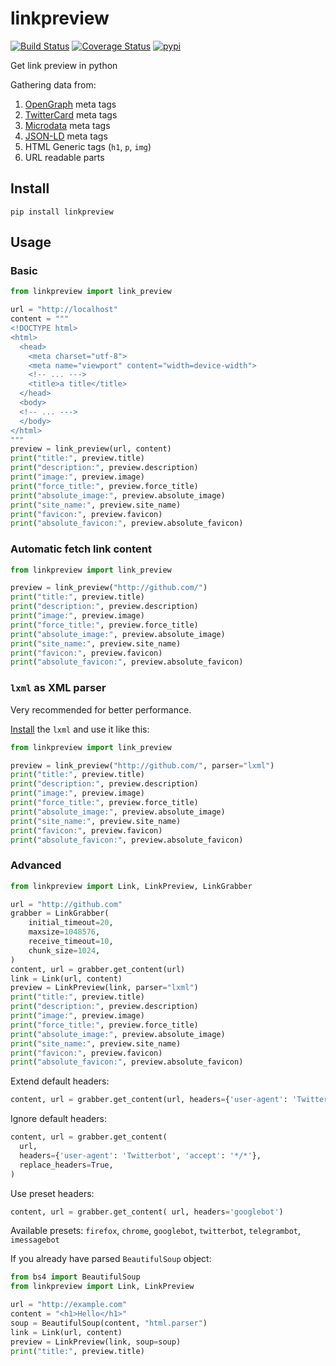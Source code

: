 # linkpreview

[![Build Status](https://github.com/meyt/linkpreview/actions/workflows/main.yaml/badge.svg)](https://github.com/meyt/linkpreview/actions)
[![Coverage Status](https://coveralls.io/repos/github/meyt/linkpreview/badge.svg?branch=master)](https://coveralls.io/github/meyt/linkpreview?branch=master)
[![pypi](https://img.shields.io/pypi/pyversions/linkpreview.svg)](https://pypi.python.org/pypi/linkpreview)

Get link preview in python

Gathering data from:

1. [OpenGraph](https://ogp.me/) meta tags
2. [TwitterCard](https://developer.twitter.com/en/docs/tweets/optimize-with-cards/overview/abouts-cards) meta tags
3. [Microdata](<https://en.wikipedia.org/wiki/Microdata_(HTML)>) meta tags
4. [JSON-LD](https://en.wikipedia.org/wiki/JSON-LD) meta tags
5. HTML Generic tags (`h1`, `p`, `img`)
6. URL readable parts

## Install

```
pip install linkpreview
```

## Usage

### Basic

```python
from linkpreview import link_preview

url = "http://localhost"
content = """
<!DOCTYPE html>
<html>
  <head>
    <meta charset="utf-8">
    <meta name="viewport" content="width=device-width">
    <!-- ... --->
    <title>a title</title>
  </head>
  <body>
  <!-- ... --->
  </body>
</html>
"""
preview = link_preview(url, content)
print("title:", preview.title)
print("description:", preview.description)
print("image:", preview.image)
print("force_title:", preview.force_title)
print("absolute_image:", preview.absolute_image)
print("site_name:", preview.site_name)
print("favicon:", preview.favicon)
print("absolute_favicon:", preview.absolute_favicon)
```

### Automatic fetch link content

```python
from linkpreview import link_preview

preview = link_preview("http://github.com/")
print("title:", preview.title)
print("description:", preview.description)
print("image:", preview.image)
print("force_title:", preview.force_title)
print("absolute_image:", preview.absolute_image)
print("site_name:", preview.site_name)
print("favicon:", preview.favicon)
print("absolute_favicon:", preview.absolute_favicon)
```

### `lxml` as XML parser

Very recommended for better performance.

[Install](https://lxml.de/installation.html) the `lxml` and use it like this:

```python
from linkpreview import link_preview

preview = link_preview("http://github.com/", parser="lxml")
print("title:", preview.title)
print("description:", preview.description)
print("image:", preview.image)
print("force_title:", preview.force_title)
print("absolute_image:", preview.absolute_image)
print("site_name:", preview.site_name)
print("favicon:", preview.favicon)
print("absolute_favicon:", preview.absolute_favicon)
```

### Advanced

```python
from linkpreview import Link, LinkPreview, LinkGrabber

url = "http://github.com"
grabber = LinkGrabber(
    initial_timeout=20,
    maxsize=1048576,
    receive_timeout=10,
    chunk_size=1024,
)
content, url = grabber.get_content(url)
link = Link(url, content)
preview = LinkPreview(link, parser="lxml")
print("title:", preview.title)
print("description:", preview.description)
print("image:", preview.image)
print("force_title:", preview.force_title)
print("absolute_image:", preview.absolute_image)
print("site_name:", preview.site_name)
print("favicon:", preview.favicon)
print("absolute_favicon:", preview.absolute_favicon)
```

Extend default headers:

```python
content, url = grabber.get_content(url, headers={'user-agent': 'Twitterbot'})
```

Ignore default headers:

```python
content, url = grabber.get_content(
  url,
  headers={'user-agent': 'Twitterbot', 'accept': '*/*'},
  replace_headers=True,
)
```

Use preset headers:

```python
content, url = grabber.get_content( url, headers='googlebot')
```

Available presets:
`firefox`,
`chrome`,
`googlebot`,
`twitterbot`,
`telegrambot`,
`imessagebot`

If you already have parsed `BeautifulSoup` object:

```python
from bs4 import BeautifulSoup
from linkpreview import Link, LinkPreview

url = "http://example.com"
content = "<h1>Hello</h1>"
soup = BeautifulSoup(content, "html.parser")
link = Link(url, content)
preview = LinkPreview(link, soup=soup)
print("title:", preview.title)
```
